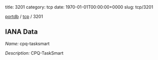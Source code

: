 title: 3201
category: tcp
date: 1970-01-01T00:00:00+0000
slug: tcp/3201

[portdb](/) / [tcp](/category/tcp.html) / 3201


## IANA Data

_Name:_ cpq-tasksmart

_Description:_ CPQ-TaskSmart

